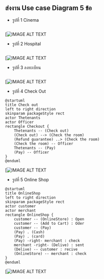 ## ส่งงาน Use case Diagram 5 ข้อ
* รูปที่ 1 Cinema
```

```
[![IMAGE ALT TEXT](http://www.plantuml.com/plantuml/img/TO_12eCm44Jl-nLxQpt43mYb27v0I_yWn153JOHaBVZtNNjHaLxdpUpCDaLSbZcE9456S1iIecEoVYuoHMJBvixNTe1_Su6Jwe1Mza91_k0FVReb8YcWev5lnXYsZxuFVZLR_dNGfkpJYZCyWgRZbB3GHkfQvxaoL2SjTzfAbzt5qroc1gdJzxy0)

* รูปที่ 2 Hospital
```

```
[![IMAGE ALT TEXT](http://www.plantuml.com/plantuml/img/PP1DRW8n34RtFeLtC8lX016gaAQBxbgr9x0oJiSYaumSKudR4neX6F3oVTRppw4OgPtc2963eMLK-PqCHr7s9Zc1YKN6ZrmMCOe8RY4JJkQmVyCjBKkMP7C5tLFaAVd8A_gFJ_eAl-ZS0QnikEzxT3z68JXqE4piZt2JFeRGb0szPszPAxiQ6neYwz51gutx344yQzknThLX3kkzB7-CSqvyXiqzskrmEr2PkbUeOxSoNfNVN5Yhfp3LFZXm6kjxBm00)

* รูปที่ 3 ลงทะเบียน
```

```
[![IMAGE ALT TEXT](http://www.plantuml.com/plantuml/img/TL7DRi8m3BxdANo37E01UfYGU81Dy0HMwhPMyuCS5wcQzkvBe1NRO3d5_lxiv90LHQVWZR9w0egIl0UEO3nr2ff0k1yKMXPooYcQF7Aye6202xeHUphhN9GLDkWq2PnrQYckrObwpYfOnUzTnuvaGOwUP3HLYB4l5dSc2NmQM4rWjuFj2jZIVnG5UeFjSI0tWWu4BasIoVxHVk0SwfrZboJSfgYKM_R_X1yfbVHoYUVeE_Sb-SiiPzCihGRg-4kwXQQ-8F6L8AH8izayeFs-h8bviCzDQUqlnsfveanIV39XuPa3nRPyy3S0)

* รูปที่ 4 Check Out
```
@startuml
title Check out
left to right direction
skinparam packageStyle rect
actor Thetenants
actor Officer
rectangle Checkout {
    Thetenants -- (Check out)
    (Check out) --> (Check the room)
    (Refund guarantee) ..> (Check the room)
    (Check the room) -- Officer
    Thetenants -- (Pay)
    (Pay) -- Officer
}
@enduml

```
[![IMAGE ALT TEXT](http://www.plantuml.com/plantuml/img/TP5DReGm38NtFeLtbCLm01QZaNg0LjDUm0g6H80pIambLFNkurJGcVvb5Viz-trAJbafwJ9Fe44dnaVFRiIuA4pSAsh450Qls8N4JaCKo6EG2oMQyK9kf85VTBN18WCvZGbVFIiBYUQjyTJtmN62uY4PzXXBmNT0ExS9F1pmuGkY_bJlQfEFUwtUKcESDzEP-qKw71PZ4sMkiMd-y_vebj2TyG-SPrgtkNAxDty0GDLkLOk5pImpYv6svKaul37EKNY5wYOrZI5GzlNlPkhgRnlBoZDdJhOdCvaFgXDBPpzs1G00)

* รูปที่ 5 Online Shop
```
@startuml
title OnlineShop
left to right direction
skinparam packageStyle rect
actor customer
actor merchant
rectangle OnlineShop {
    customer -- (OnlineStore) : Open
    customer -- (Add to Cart) : Oder
    customer -- (Pay) 
    (Pay) . (Cash)
    (Pay) . (card)
    (Pay) -right- merchant : check
    merchant -right- (Delive) : sent
    (Delive) -- customer : recive
    (OnlineStore) -- merchant : check 
}
@enduml
```
[![IMAGE ALT TEXT](http://www.plantuml.com/plantuml/img/RL91ReCm4BplA_OME3WFu52bIkzKpGiiUm4Bi97jj49L_zwr2JI8-hIUdPsTiNm9KVfu7mU89Ww4jHsCfLld9XYeYHWTUjDs4RNnfA9n5a9lx2Iz776IgfSjtUBCawaDKaNdKTr3T2FvnvKhrKaR8L6aRNThy1kGppg2Gc3nwF8ibLXXFP4zabwrJkwkR3-JDEyxaDxbN6A6b_ACnLM6hjn3Idhz38aSMMp6MLvrfFfCsS2LLRpHO3wpqq2SCkki69lO35NfZHXT6BkGuhWCuGS0JbNTD4QHhr2yP7iZxoWNBM8n79sb6Kv_hRDsNtOB-cyZnNrMJj8V5CYpNY39NBYGrVmjVW40)



